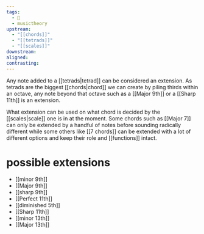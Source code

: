 ```yaml
---
tags:
  - 🌱
  - musictheory
upstream:
  - "[[chords]]"
  - "[[tetrads]]"
  - "[[scales]]"
downstream: 
aligned: 
contrasting:
---
```

Any note added to a [[tetrads|tetrad]] can be considered an extension. As tetrads are the biggest [[chords|chord]] we can create by piling thirds within an octave, any note beyond that octave such as a [[Major 9th]] or a [[Sharp 11th]] is an extension.

What extension can be used on what chord is decided by the [[scales|scale]] one is in at the moment. Some chords such as [[Major 7]] can only be extended by a handful of notes before sounding radically different while some others like [[7 chords]] can be extended with a lot of different options and keep their role and [[functions]] intact.

# possible extensions
- [[minor 9th]]
- [[Major 9th]]
- [[sharp 9th]]
- [[Perfect 11th]]
- [[diminished 5th]]
- [[Sharp 11th]]
- [[minor 13th]]
- [[Major 13th]]